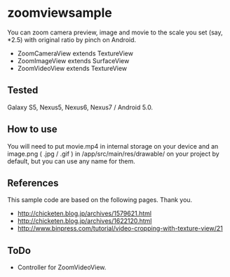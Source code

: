 # zoomviewsample

You can zoom camera preview, image and movie to the scale you set (say, *2.5) with original ratio by pinch on Android.

* ZoomCameraView extends TextureView
* ZoomImageView extends SurfaceView
* ZoomVideoView extends TextureView

## Tested

Galaxy S5, Nexus5, Nexus6, Nexus7 / Android 5.0.

## How to use

You will need to put movie.mp4 in internal storage on your device and an image.png ( .jpg / .gif ) in /app/src/main/res/drawable/ on your project by default, but you can use any name for them.

## References

This sample code are based on the following pages. Thank you.

* http://chicketen.blog.jp/archives/1579621.html
* http://chicketen.blog.jp/archives/1622120.html
* http://www.binpress.com/tutorial/video-cropping-with-texture-view/21
 
## ToDo

* Controller for ZoomVideoView.
